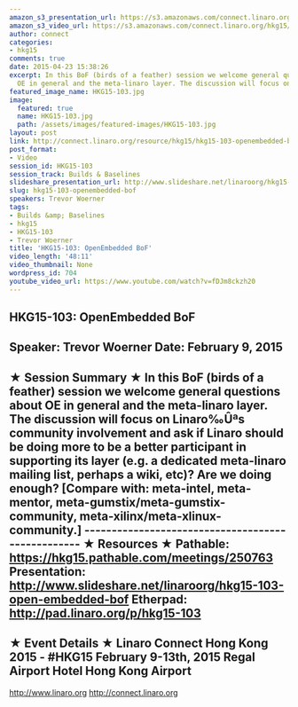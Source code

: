 ```yaml
---
amazon_s3_presentation_url: https://s3.amazonaws.com/connect.linaro.org/hkg15/Videos/02-09-Monday/HKG15-103.pdf
amazon_s3_video_url: https://s3.amazonaws.com/connect.linaro.org/hkg15/Videos/02-09-Monday/HKG15-103+OpenEmbedded+BoF.mp4
author: connect
categories:
- hkg15
comments: true
date: 2015-04-23 15:38:26
excerpt: In this BoF (birds of a feather) session we welcome general questions about
  OE in general and the meta-linaro layer. The discussion will focus on Linaro
featured_image_name: HKG15-103.jpg
image:
  featured: true
  name: HKG15-103.jpg
  path: /assets/images/featured-images/HKG15-103.jpg
layout: post
link: http://connect.linaro.org/resource/hkg15/hkg15-103-openembedded-bof/
post_format:
- Video
session_id: HKG15-103
session_track: Builds & Baselines
slideshare_presentation_url: http://www.slideshare.net/linaroorg/hkg15-103-open-embedded-bof
slug: hkg15-103-openembedded-bof
speakers: Trevor Woerner
tags:
- Builds &amp; Baselines
- hkg15
- HKG15-103
- Trevor Woerner
title: 'HKG15-103: OpenEmbedded BoF'
video_length: '48:11'
video_thumbnail: None
wordpress_id: 704
youtube_video_url: https://www.youtube.com/watch?v=fDJm8ckzh20
---
```


HKG15-103: OpenEmbedded BoF 
--------------------------------------------------- 
Speaker: Trevor Woerner 
Date: February 9, 2015 
--------------------------------------------------- 
★ Session Summary ★ 
In this BoF (birds of a feather) session we welcome general questions about OE in general and the meta-linaro layer. The discussion will focus on Linaro‰Ûªs community involvement and ask if Linaro should be doing more to be a better participant in supporting its layer (e.g. a dedicated meta-linaro mailing list, perhaps a wiki, etc)? Are we doing enough? [Compare with: meta-intel, meta-mentor, meta-gumstix/meta-gumstix-community, meta-xilinx/meta-xlinux-community.] -------------------------------------------------- 
★ Resources ★ 
Pathable: https://hkg15.pathable.com/meetings/250763 
Presentation:  http://www.slideshare.net/linaroorg/hkg15-103-open-embedded-bof
Etherpad: http://pad.linaro.org/p/hkg15-103 
--------------------------------------------------- 
★ Event Details ★ 
Linaro Connect Hong Kong 2015 - #HKG15 
February 9-13th, 2015 
Regal Airport Hotel Hong Kong Airport 
--------------------------------------------------- 
http://www.linaro.org 
http://connect.linaro.org